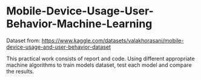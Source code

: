 # Mobile-Device-Usage-User-Behavior-Machine-Learning

Dataset from: https://www.kaggle.com/datasets/valakhorasani/mobile-device-usage-and-user-behavior-dataset

This practical work consists of report and code. Using different appropriate machine algorithms to train models dataset, test each model and compare the results.
